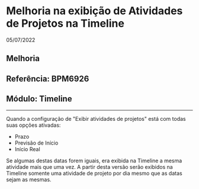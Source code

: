 # Melhoria na exibição de Atividades de Projetos na Timeline
05/07/2022
## Melhoria
## Referência: BPM6926
## Módulo: Timeline
***

Quando a configuração de "Exibir atividades de projetos" está com todas suas opções ativadas:

* Prazo
* Previsão de Início
* Início Real

Se algumas destas datas forem iguais, era exibida na Timeline a mesma atividade mais que uma vez. A partir desta versão serão exibidos na Timeline somente uma atividade de projeto por dia mesmo que as datas sejam as mesmas.